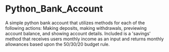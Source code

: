 # Python_Bank_Account
A simple python bank account that utilizes methods for each of the following actions: Making deposits, making withdrawals, previewing account balance, and showing account details. Included is a 'savings' method that receives users monthly income as an input and returns monthly allowances based upon the 50/30/20 budget rule. 
